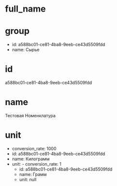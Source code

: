 # full_name
  

# group
  - id:     a588bc01-ce81-4ba8-9eeb-ce43d5509fdd
  - name:     Сырье

# id
  a588bc01-ce81-4ba8-9eeb-ce43d5509fdd

# name
  Тестовая Номенклатура

# unit
  - conversion_rate:     1000
  - id:     a588bc01-ce81-4ba8-9eeb-ce43d5509fdd
  - name:     Килограмм
  - unit:     - conversion_rate:       1
    - id:       a588bc01-ce81-4ba8-9eeb-ce43d5509fdd
    - name:       Грамм
    - unit:       null

